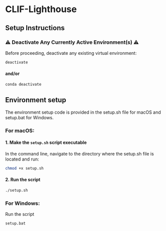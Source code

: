 # CLIF-Lighthouse

## Setup Instructions

### :warning: Deactivate Any Currently Active Environment(s) :warning:

Before proceeding, deactivate any existing virtual environment:

```sh
deactivate
```
#### and/or
```sh
conda deactivate
```

## Environment setup

The environment setup code is provided in the setup.sh file for macOS and setup.bat for Windows.

### For macOS:

#### 1. Make the `setup.sh` script executable
In the command line, navigate to the directory where the setup.sh file is located and run:
```sh
chmod +x setup.sh
```

#### 2. Run the script
```sh
./setup.sh
```

### For Windows:

Run the script
```sh
setup.bat
```


